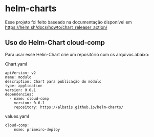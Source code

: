 # helm-charts
Esse projeto foi feito baseado na documentação disponível em https://helm.sh/docs/howto/chart_releaser_action/

## Uso do Helm-Chart cloud-comp

Para usar esse Helm-Chart crie um repositório com os arquivos abaixo:

Chart.yaml
```
apiVersion: v2
name: modulo
description: Chart para publicação do módulo
type: application
version: 0.0.1
dependencies:
  - name: cloud-comp
    version: 0.0.1
    repository: https://albatis.github.io/helm-charts/
```

values.yaml
```
cloud-comp:
    nome: primeiro-deploy
```
